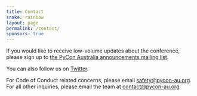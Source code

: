```yaml
---
title: Contact
snake: rainbow
layout: page
permalink: /contact/
sponsors: true
---
```


If you would like to receive low-volume updates about the conference, please
sign up to [the PyCon Australia announcements mailing
list](http://lists.linux.org.au/mailman/listinfo/pycon-au-announce).

You can also follow us on [Twitter](https://twitter.com/pyconau).

For Code of Conduct related concerns, please email
[safety@pycon-au.org](mailto:safety@pycon-au.org). For all other inquiries,
please email the team at [contact@pycon-au.org](mailto:contact@pycon-au.org)
